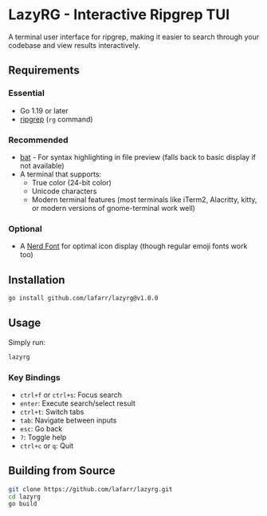 # LazyRG - Interactive Ripgrep TUI

A terminal user interface for ripgrep, making it easier to search through your codebase and view results interactively.

## Requirements

### Essential
- Go 1.19 or later
- [ripgrep](https://github.com/BurntSushi/ripgrep) (`rg` command)

### Recommended
- [bat](https://github.com/sharkdp/bat) - For syntax highlighting in file preview (falls back to basic display if not available)
- A terminal that supports:
  - True color (24-bit color)
  - Unicode characters
  - Modern terminal features (most terminals like iTerm2, Alacritty, kitty, or modern versions of gnome-terminal work well)

### Optional
- A [Nerd Font](https://www.nerdfonts.com/) for optimal icon display (though regular emoji fonts work too)

## Installation

```bash
go install github.com/lafarr/lazyrg@v1.0.0
```

## Usage

Simply run:
```bash
lazyrg
```

### Key Bindings
- `ctrl+f` or `ctrl+s`: Focus search
- `enter`: Execute search/select result
- `ctrl+t`: Switch tabs
- `tab`: Navigate between inputs
- `esc`: Go back
- `?`: Toggle help
- `ctrl+c` or `q`: Quit

## Building from Source

```bash
git clone https://github.com/lafarr/lazyrg.git
cd lazyrg
go build
```

